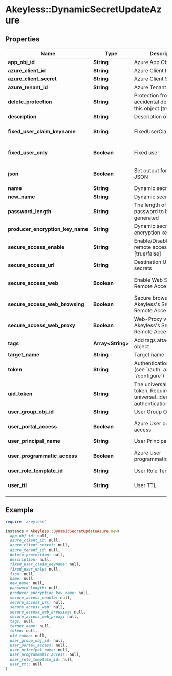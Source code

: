 # Akeyless::DynamicSecretUpdateAzure

## Properties

| Name | Type | Description | Notes |
| ---- | ---- | ----------- | ----- |
| **app_obj_id** | **String** | Azure App Object Id | [optional] |
| **azure_client_id** | **String** | Azure Client ID | [optional] |
| **azure_client_secret** | **String** | Azure Client Secret | [optional] |
| **azure_tenant_id** | **String** | Azure Tenant ID | [optional] |
| **delete_protection** | **String** | Protection from accidental deletion of this object [true/false] | [optional] |
| **description** | **String** | Description of the object | [optional] |
| **fixed_user_claim_keyname** | **String** | FixedUserClaimKeyname | [optional][default to &#39;false&#39;] |
| **fixed_user_only** | **Boolean** | Fixed user | [optional][default to false] |
| **json** | **Boolean** | Set output format to JSON | [optional][default to false] |
| **name** | **String** | Dynamic secret name |  |
| **new_name** | **String** | Dynamic secret name | [optional] |
| **password_length** | **String** | The length of the password to be generated | [optional] |
| **producer_encryption_key_name** | **String** | Dynamic secret encryption key | [optional] |
| **secure_access_enable** | **String** | Enable/Disable secure remote access [true/false] | [optional] |
| **secure_access_url** | **String** | Destination URL to inject secrets | [optional] |
| **secure_access_web** | **Boolean** | Enable Web Secure Remote Access | [optional][default to true] |
| **secure_access_web_browsing** | **Boolean** | Secure browser via Akeyless&#39;s Secure Remote Access (SRA) | [optional][default to false] |
| **secure_access_web_proxy** | **Boolean** | Web-Proxy via Akeyless&#39;s Secure Remote Access (SRA) | [optional][default to false] |
| **tags** | **Array&lt;String&gt;** | Add tags attached to this object | [optional] |
| **target_name** | **String** | Target name | [optional] |
| **token** | **String** | Authentication token (see &#x60;/auth&#x60; and &#x60;/configure&#x60;) | [optional] |
| **uid_token** | **String** | The universal identity token, Required only for universal_identity authentication | [optional] |
| **user_group_obj_id** | **String** | User Group Object Id | [optional] |
| **user_portal_access** | **Boolean** | Azure User portal access | [optional][default to false] |
| **user_principal_name** | **String** | User Principal Name | [optional] |
| **user_programmatic_access** | **Boolean** | Azure User programmatic access | [optional][default to false] |
| **user_role_template_id** | **String** | User Role Template Id | [optional] |
| **user_ttl** | **String** | User TTL | [optional][default to &#39;60m&#39;] |

## Example

```ruby
require 'akeyless'

instance = Akeyless::DynamicSecretUpdateAzure.new(
  app_obj_id: null,
  azure_client_id: null,
  azure_client_secret: null,
  azure_tenant_id: null,
  delete_protection: null,
  description: null,
  fixed_user_claim_keyname: null,
  fixed_user_only: null,
  json: null,
  name: null,
  new_name: null,
  password_length: null,
  producer_encryption_key_name: null,
  secure_access_enable: null,
  secure_access_url: null,
  secure_access_web: null,
  secure_access_web_browsing: null,
  secure_access_web_proxy: null,
  tags: null,
  target_name: null,
  token: null,
  uid_token: null,
  user_group_obj_id: null,
  user_portal_access: null,
  user_principal_name: null,
  user_programmatic_access: null,
  user_role_template_id: null,
  user_ttl: null
)
```

